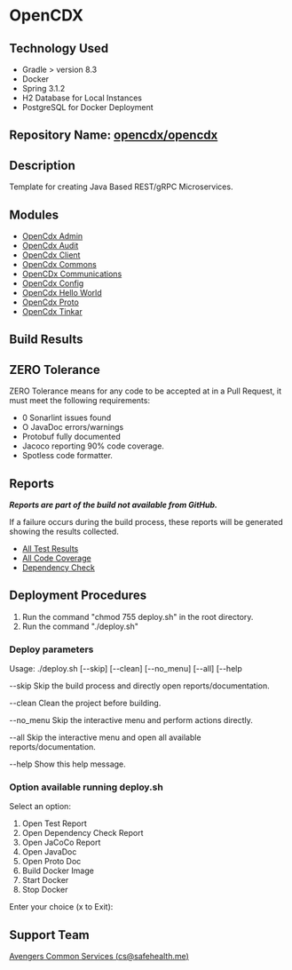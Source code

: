 # OpenCDX

## Technology Used

- Gradle > version 8.3
- Docker
- Spring 3.1.2
- H2 Database for Local Instances
- PostgreSQL for Docker Deployment

## Repository Name: [opencdx/opencdx](https://github.com/opencdx/opencdx)

## Description

Template for creating Java Based REST/gRPC Microservices.

## Modules

- [OpenCdx Admin](opencdx-admin/README.md)
- [OpenCdx Audit](opencdx-audit/README.md)
- [OpenCdx Client](opencdx-client/README.md)
- [OpenCdx Commons](opencdx-commons/README.md)
- [OpenCDx Communications](opencdx-communications/README.md)
- [OpenCdx Config](opencdx-config/README.md)
- [OpenCdx Hello World](opencdx-helloworld/README.md)
- [OpenCdx Proto](opencdx-proto/README.md)
- [OpenCdx Tinkar](opencdx-tinkar/README.md)

## Build Results

## ZERO Tolerance
ZERO Tolerance means for any code to be accepted at in a Pull Request, it must meet the following requirements:
- 0 Sonarlint issues found
- O JavaDoc errors/warnings
- Protobuf fully documented
- Jacoco reporting 90% code coverage.
- Spotless code formatter.

## Reports
_**Reports are part of the build not available from GitHub.**_

If a failure occurs during the build process, these reports will be generated showing the results collected. 

- [All Test Results](build/reports/allTests/index.html)
- [All Code Coverage](build/reports/jacoco/jacocoRootReport/html/index.html)
- [Dependency Check](build/reports/dependency-check-report.html)

## Deployment Procedures

1. Run the command "chmod 755 deploy.sh" in the root directory.
2. Run the command "./deploy.sh"

### Deploy parameters
Usage: ./deploy.sh [--skip] [--clean] [--no_menu] [--all] [--help

--skip     Skip the build process and directly open reports/documentation.

--clean    Clean the project before building.

--no_menu  Skip the interactive menu and perform actions directly.

--all      Skip the interactive menu and open all available reports/documentation.

--help     Show this help message.

### Option available running deploy.sh
Select an option:
1. Open Test Report
2. Open Dependency Check Report
3. Open JaCoCo Report
4. Open JavaDoc
5. Open Proto Doc
6. Build Docker Image
7. Start Docker
8. Stop Docker

Enter your choice (x to Exit):

## Support Team

[Avengers Common Services (cs@safehealth.me)](mailto:cs@safehealth.me)